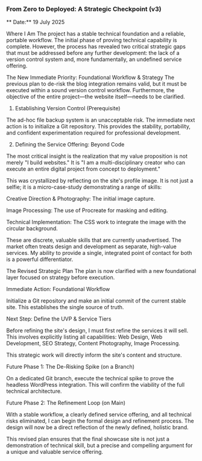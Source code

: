 ### From Zero to Deployed: A Strategic Checkpoint (v3)
** Date:** 19 July 2025

Where I Am
The project has a stable technical foundation and a reliable, portable workflow. The initial phase of proving technical capability is complete. However, the process has revealed two critical strategic gaps that must be addressed before any further development: the lack of a version control system and, more fundamentally, an undefined service offering.

The New Immediate Priority: Foundational Workflow & Strategy
The previous plan to de-risk the blog integration remains valid, but it must be executed within a sound version control workflow. Furthermore, the objective of the entire project—the website itself—needs to be clarified.

1. Establishing Version Control (Prerequisite)

The ad-hoc file backup system is an unacceptable risk. The immediate next action is to initialize a Git repository. This provides the stability, portability, and confident experimentation required for professional development.

2. Defining the Service Offering: Beyond Code

The most critical insight is the realization that my value proposition is not merely "I build websites." It is "I am a multi-disciplinary creator who can execute an entire digital project from concept to deployment."

This was crystallized by reflecting on the site's profile image. It is not just a selfie; it is a micro-case-study demonstrating a range of skills:

Creative Direction & Photography: The initial image capture.

Image Processing: The use of Procreate for masking and editing.

Technical Implementation: The CSS work to integrate the image with the circular background.

These are discrete, valuable skills that are currently unadvertised. The market often treats design and development as separate, high-value services. My ability to provide a single, integrated point of contact for both is a powerful differentiator.

The Revised Strategic Plan
The plan is now clarified with a new foundational layer focused on strategy before execution.

Immediate Action: Foundational Workflow

Initialize a Git repository and make an initial commit of the current stable site. This establishes the single source of truth.

Next Step: Define the UVP & Service Tiers

Before refining the site's design, I must first refine the services it will sell. This involves explicitly listing all capabilities: Web Design, Web Development, SEO Strategy, Content Photography, Image Processing.

This strategic work will directly inform the site's content and structure.

Future Phase 1: The De-Risking Spike (on a Branch)

On a dedicated Git branch, execute the technical spike to prove the headless WordPress integration. This will confirm the viability of the full technical architecture.

Future Phase 2: The Refinement Loop (on Main)

With a stable workflow, a clearly defined service offering, and all technical risks eliminated, I can begin the formal design and refinement process. The design will now be a direct reflection of the newly defined, holistic brand.

This revised plan ensures that the final showcase site is not just a demonstration of technical skill, but a precise and compelling argument for a unique and valuable service offering.